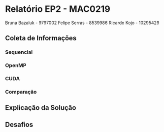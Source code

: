 # Relatório EP2 - MAC0219

Bruna Bazaluk - 9797002
Felipe Serras - 8539986
Ricardo Kojo - 10295429

## Coleta de Informações

### Sequencial

### OpenMP

### CUDA

### Comparação

## Explicação da Solução

## Desafios
